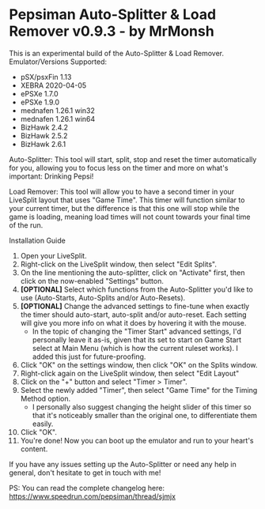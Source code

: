 # Pepsiman Auto-Splitter & Load Remover v0.9.3 - by MrMonsh

This is an experimental build of the Auto-Splitter & Load Remover. 
Emulator/Versions Supported:
+ pSX/psxFin 1.13
+ XEBRA 2020-04-05
+ ePSXe 1.7.0
+ ePSXe 1.9.0
+ mednafen 1.26.1 win32
+ mednafen 1.26.1 win64
+ BizHawk 2.4.2
+ BizHawk 2.5.2
+ BizHawk 2.6.1

Auto-Splitter:
This tool will start, split, stop and reset the timer automatically for you, allowing you to focus less on the timer and more on what's important: Drinking Pepsi!

Load Remover:
This tool will allow you to have a second timer in your LiveSplit layout that uses "Game Time". 
This timer will function similar to your current  timer, but the difference is that this one will stop while the game is loading, meaning load times will not count towards your final time of the run.


Installation Guide

1. Open your LiveSplit.
2. Right-click on the LiveSplit window, then select "Edit Splits".
3. On the line mentioning the auto-splitter, click on "Activate" first, then click on the now-enabled "Settings" button.
4. **[OPTIONAL]** Select which functions from the Auto-Splitter you'd like to use (Auto-Starts, Auto-Splits and/or Auto-Resets). 
5. **[OPTIONAL]** Change the advanced settings to fine-tune when exactly the timer should auto-start, auto-split and/or auto-reset. Each setting will give you more info on what it does by hovering it with the mouse.
	+ In the topic of changing the "Timer Start" advanced settings, I'd personally leave it as-is, given that its set to start on Game Start select at Main Menu (which is how the current ruleset works). I added this just for future-proofing.
7. Click "OK" on the settings window, then click "OK" on the Splits window.
8. Right-click again on the LiveSplit window, then select "Edit Layout"
9. Click on the "+" button and select "Timer > Timer".
10. Select the newly added "Timer", then select "Game Time" for the Timing Method option.
	+ I personally also suggest changing the height slider of this timer so that it's noticeably smaller than the original one, to differentiate them easily.
9. Click "OK".
10. You're done! Now you can boot up the emulator and run to your heart's content.

If you have any issues setting up the Auto-Splitter or need any help in general, don't hesitate to get in touch with me!

PS: You can read the complete changelog here: https://www.speedrun.com/pepsiman/thread/sjmjx
